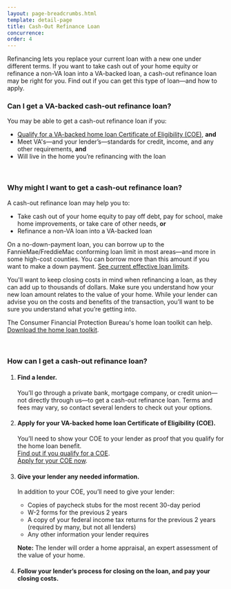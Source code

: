 ```yaml
---
layout: page-breadcrumbs.html
template: detail-page
title: Cash-Out Refinance Loan
concurrence: 
order: 4
---
```


<div class="va-introtext">

Refinancing lets you replace your current loan with a new one under different terms. If you want to take cash out of your home equity or refinance a non-VA loan into a VA-backed loan, a cash-out refinance loan may be right for you. Find out if you can get this type of loan—and how to apply.

</div>

<div class="feature">

### Can I get a VA-backed cash-out refinance loan?

You may be able to get a cash-out refinance loan if you:

-	[Qualify for a VA-backed home loan Certificate of Eligibility (COE)](/housing-assistance/home-loans/eligibility), **and**
-	Meet VA's—and your lender’s—standards for credit, income, and any other requirements, **and**
-	Will live in the home you’re refinancing with the loan

</div>

<br>

### Why might I want to get a cash-out refinance loan?

A cash-out refinance loan may help you to:

-	Take cash out of your home equity to pay off debt, pay for school, make home improvements, or take care of other needs, **or**
-	Refinance a non-VA loan into a VA-backed loan

On a no-down-payment loan, you can borrow up to the FannieMae/FreddieMac conforming loan limit in most areas—and more in some high-cost counties. You can borrow more than this amount if you want to make a down payment. [See current effective loan limits](http://www.benefits.va.gov/HOMELOANS/purchaseco_loan_limits.asp).

You'll want to keep closing costs in mind when refinancing a loan, as they can add up to thousands of dollars. Make sure you understand how your new loan amount relates to the value of your home. While your lender can advise you on the costs and benefits of the transaction, you’ll want to be sure you understand what you’re getting into. 

The Consumer Financial Protection Bureau's home loan toolkit can help. [Download the home loan toolkit](http://files.consumerfinance.gov/f/201503_cfpb_your-home-loan-toolkit-web.pdf). 

<br>

### How can I get a cash-out refinance loan?

<ol class="process">
<li class="process-step list-one">

#### Find a lender.

You’ll go through a private bank, mortgage company, or credit union—not directly through us—to get a cash-out refinance loan. Terms and fees may vary, so contact several lenders to check out your options.

</li>

<li class="process-step list-two">

#### Apply for your VA-backed home loan Certificate of Eligibility (COE).

You’ll need to show your COE to your lender as proof that you qualify for the home loan benefit. <br />
[Find out if you qualify for a COE](/housing-assistance/home-loans/eligibility). <br />
[Apply for your COE now](/housing-assistance/home-loans/apply-for-certificate-of-eligibility).

</li>

<li class="process-step list-three">

#### Give your lender any needed information.

In addition to your COE, you’ll need to give your lender:
-	Copies of paycheck stubs for the most recent 30-day period
-	W-2 forms for the previous 2 years
-	A copy of your federal income tax returns for the previous 2 years (required by many, but not all lenders)
-	Any other information your lender requires

**Note:** The lender will order a home appraisal, an expert assessment of the value of your home.

</li>

<li class="process-step list-four">

#### Follow your lender’s process for closing on the loan, and pay your closing costs.

</li>
</ol>


